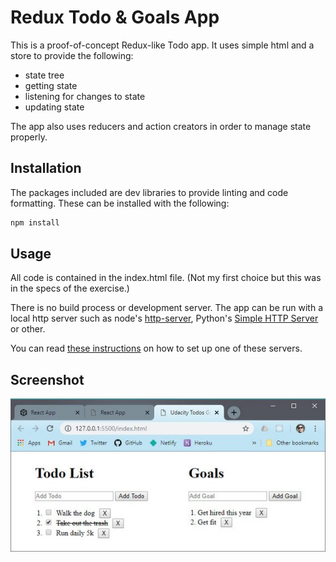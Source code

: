 # Redux Todo & Goals App

This is a proof-of-concept Redux-like Todo app. It uses simple html and a store to provide the following:

- state tree
- getting state
- listening for changes to state
- updating state

The app also uses reducers and action creators in order to manage state properly.

## Installation

The packages included are dev libraries to provide linting and code formatting. These can be installed with the following:

```bash
npm install
```

## Usage

All code is contained in the index.html file. (Not my first choice but this was in the specs of the exercise.)

There is no build process or development server. The app can be run with a local http server such as node's [http-server](https://www.npmjs.com/package/http-server), Python's [Simple HTTP Server](https://www.pythonforbeginners.com/modules-in-python/how-to-use-simplehttpserver/) or other.

You can read [these instructions](https://threejs.org/docs/#manual/en/introduction/How-to-run-things-locally) on how to set up one of these servers.

## Screenshot

[![Todos App screenshot](./images/rr31-small.jpg)](./images/rr31.jpg)